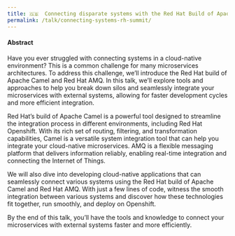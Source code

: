 ```yaml
---
title: 🇬🇧  Connecting disparate systems with the Red Hat Build of Apache Camel and Red Hat AMQ
permalink: /talk/connecting-systems-rh-summit/
---
```


#### Abstract

Have you ever struggled with connecting systems in a cloud-native environment? This is a common challenge for many microservices architectures. To address this challenge, we’ll introduce the Red Hat build of Apache Camel and Red Hat AMQ. In this talk, we’ll explore tools and approaches to help you break down silos and seamlessly integrate your microservices with external systems, allowing for faster development cycles and more efficient integration.

Red Hat’s build of Apache Camel is a powerful tool designed to streamline the integration process in different environments, including Red Hat Openshift. With its rich set of routing, filtering, and transformation capabilities, Camel is a versatile system integration tool that can help you integrate your cloud-native microservices. AMQ is a flexible messaging platform that delivers information reliably, enabling real-time integration and connecting the Internet of Things.

We will also dive into developing cloud-native applications that can seamlessly connect various systems using the Red Hat build of Apache Camel and Red Hat AMQ. With just a few lines of code, witness the smooth integration between various systems and discover how these technologies fit together, run smoothly, and deploy on Openshift.

By the end of this talk, you’ll have the tools and knowledge to connect your microservices with external systems faster and more efficiently. 



